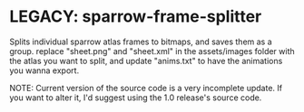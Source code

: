# LEGACY: sparrow-frame-splitter
 Splits individual sparrow atlas frames to bitmaps, and saves them as a group.
 replace "sheet.png" and "sheet.xml" in the assets/images folder with the atlas you want to split, and update "anims.txt" to have the animations you wanna export.

 NOTE: Current version of the source code is a very incomplete update. If you want to alter it, I'd suggest using the 1.0 release's source code.
